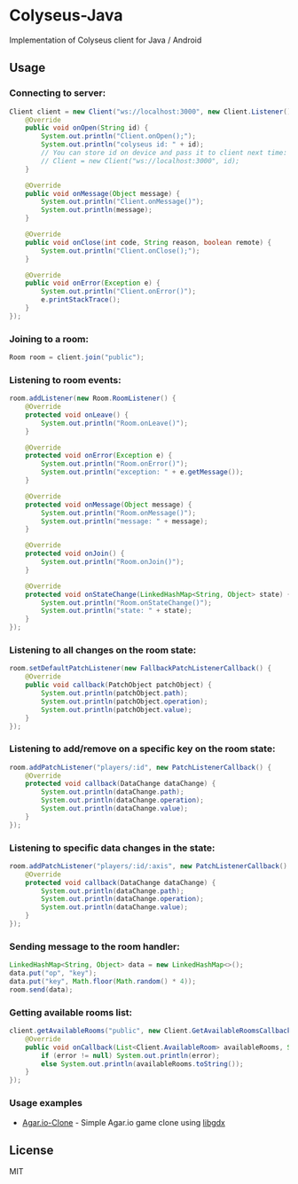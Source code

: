 # Colyseus-Java
Implementation of Colyseus client for Java / Android

## Usage

### Connecting to server:

```java
Client client = new Client("ws://localhost:3000", new Client.Listener() {
    @Override
    public void onOpen(String id) {
        System.out.println("Client.onOpen();");
        System.out.println("colyseus id: " + id);
        // You can store id on device and pass it to client next time:
        // Client = new Client("ws://localhost:3000", id);
    }

    @Override
    public void onMessage(Object message) {
        System.out.println("Client.onMessage()");
        System.out.println(message);
    }

    @Override
    public void onClose(int code, String reason, boolean remote) {
        System.out.println("Client.onClose();");
    }

    @Override
    public void onError(Exception e) {
        System.out.println("Client.onError()");
        e.printStackTrace();
    }
});
```

### Joining to a room:

```java
Room room = client.join("public");
```
### Listening to room events:

```java
room.addListener(new Room.RoomListener() {
    @Override
    protected void onLeave() {
        System.out.println("Room.onLeave()");
    }

    @Override
    protected void onError(Exception e) {
        System.out.println("Room.onError()");
        System.out.println("exception: " + e.getMessage());
    }

    @Override
    protected void onMessage(Object message) {
        System.out.println("Room.onMessage()");
        System.out.println("message: " + message);
    }

    @Override
    protected void onJoin() {
        System.out.println("Room.onJoin()");
    }

    @Override
    protected void onStateChange(LinkedHashMap<String, Object> state) {
        System.out.println("Room.onStateChange()");
        System.out.println("state: " + state);
    }
});
```
### Listening to all changes on the room state:

```java
room.setDefaultPatchListener(new FallbackPatchListenerCallback() {
    @Override
    public void callback(PatchObject patchObject) {
        System.out.println(patchObject.path);
        System.out.println(patchObject.operation);
        System.out.println(patchObject.value);
    }
});
```
### Listening to add/remove on a specific key on the room state:

```java
room.addPatchListener("players/:id", new PatchListenerCallback() {
    @Override
    protected void callback(DataChange dataChange) {
        System.out.println(dataChange.path);
        System.out.println(dataChange.operation);
        System.out.println(dataChange.value);
    }
});
```

### Listening to specific data changes in the state:

```java
room.addPatchListener("players/:id/:axis", new PatchListenerCallback() {
    @Override
    protected void callback(DataChange dataChange) {
        System.out.println(dataChange.path);
        System.out.println(dataChange.operation);
        System.out.println(dataChange.value);
    }
});
```

### Sending message to the room handler:

```java
LinkedHashMap<String, Object> data = new LinkedHashMap<>();
data.put("op", "key");
data.put("key", Math.floor(Math.random() * 4));
room.send(data);
```

### Getting available rooms list:

```java
client.getAvailableRooms("public", new Client.GetAvailableRoomsCallback() {
    @Override
    public void onCallback(List<Client.AvailableRoom> availableRooms, String error) {
        if (error != null) System.out.println(error);
        else System.out.println(availableRooms.toString());
    }
});
```


### Usage examples

- [Agar.io-Clone](https://github.com/doorbash/agar.io-clone) - Simple Agar.io game clone using [libgdx](https://libgdx.badlogicgames.com/)

## License

MIT
